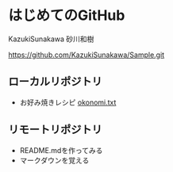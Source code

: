 # はじめてのGitHub

KazukiSunakawa 砂川和樹

https://github.com/KazukiSunakawa/Sample.git

## ローカルリポジトリ

* お好み焼きレシピ
	[okonomi.txt](okonomi.txt)	

## リモートリポジトリ
* README.mdを作ってみる
* マークダウンを覚える